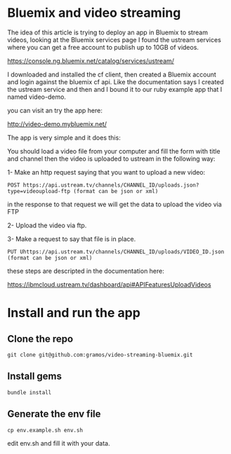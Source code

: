 Bluemix and video streaming
===========================

The idea of this article is trying to deploy an app in Bluemix
to stream videos, looking at the Bluemix services page I found
the ustream services where you can get a free account to publish
up to 10GB of videos.

https://console.ng.bluemix.net/catalog/services/ustream/

I downloaded and installed the cf client, then created a Bluemix account
and login against the bluemix cf api. Like the  documentation says I created
the ustream service and then and I bound it to our ruby example app
that I named video-demo.

you can visit an try the app here:

http://video-demo.mybluemix.net/

The app is very simple and it does this:

You should load a video file from your computer and fill the form
with title and channel then the video is uploaded to ustream in the
following way:

1- Make an http request saying that you want to upload a new video:

```POST https://api.ustream.tv/channels/CHANNEL_ID/uploads.json?type=videoupload-ftp (format can be json or xml)```

in the response to that request we will get the data to upload the video via FTP

2- Upload the video via ftp.

3- Make a request to say that file is in place.

```PUT Uhttps://api.ustream.tv/channels/CHANNEL_ID/uploads/VIDEO_ID.json (format can be json or xml)```

these steps are descripted in the documentation here:

https://ibmcloud.ustream.tv/dashboard/api#APIFeaturesUploadVideos


Install and run the app
=======================


Clone the repo
--------------

    git clone git@github.com:gramos/video-streaming-bluemix.git

Install gems
------------

    bundle install

Generate the env file
----------------------

    cp env.example.sh env.sh

edit env.sh and fill it with your data.

